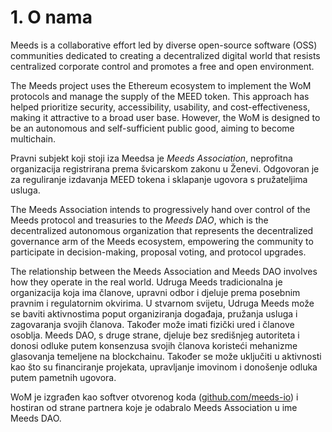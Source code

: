 
# 1. O nama

Meeds is a collaborative effort led by diverse open-source software (OSS) communities dedicated to creating a decentralized digital world that resists centralized corporate control and promotes a free and open environment.

The Meeds project uses the Ethereum ecosystem to implement the WoM protocols and manage the supply of the MEED token. This approach has helped prioritize security, accessibility, usability, and cost-effectiveness, making it attractive to a broad user base. However, the WoM is designed to be an autonomous and self-sufficient public good, aiming to become multichain.

Pravni subjekt koji stoji iza Meedsa je _Meeds Association_, neprofitna organizacija registrirana prema švicarskom zakonu u Ženevi. Odgovoran je za reguliranje izdavanja MEED tokena i sklapanje ugovora s pružateljima usluga.

The Meeds Association intends to progressively hand over control of the Meeds protocol and treasuries to the _Meeds DAO_, which is the decentralized autonomous organization that represents the decentralized governance arm of the Meeds ecosystem, empowering the community to participate in decision-making, proposal voting, and protocol upgrades.

The relationship between the Meeds Association and Meeds DAO involves how they operate in the real world. Udruga Meeds tradicionalna je organizacija koja ima članove, upravni odbor i djeluje prema posebnim pravnim i regulatornim okvirima. U stvarnom svijetu, Udruga Meeds može se baviti aktivnostima poput organiziranja događaja, pružanja usluga i zagovaranja svojih članova. Također može imati fizički ured i članove osoblja. Meeds DAO, s druge strane, djeluje bez središnjeg autoriteta i donosi odluke putem konsenzusa svojih članova koristeći mehanizme glasovanja temeljene na blockchainu. Također se može uključiti u aktivnosti kao što su financiranje projekata, upravljanje imovinom i donošenje odluka putem pametnih ugovora.

WoM je izgrađen kao softver otvorenog koda ([github.com/meeds-io](https://github.com/meeds-io)) i hostiran od strane partnera koje je odabralo Meeds Association u ime Meeds DAO.


